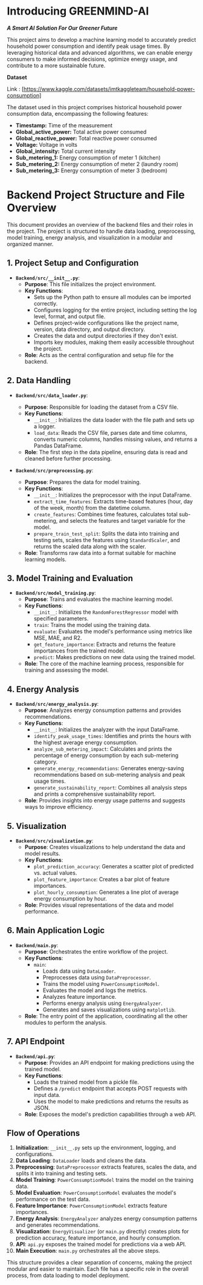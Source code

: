 # Introducing **GREENMIND-AI**

***A Smart AI Solution For Our Greener Future***

This project aims to develop a machine learning model to accurately predict household power consumption and identify peak usage times. By leveraging historical data and advanced algorithms, we can enable energy consumers to make informed decisions, optimize energy usage, and contribute to a more sustainable future.

**Dataset**

Link : [https://www.kaggle.com/datasets/imtkaggleteam/household-power-consumption]

The dataset used in this project comprises historical household power consumption data, encompassing the following features:

* **Timestamp:** Time of the measurement
* **Global_active_power:** Total active power consumed
* **Global_reactive_power:** Total reactive power consumed
* **Voltage:** Voltage in volts
* **Global_intensity:** Total current intensity
* **Sub_metering_1:** Energy consumption of meter 1 (kitchen)
* **Sub_metering_2:** Energy consumption of meter 2 (laundry room)
* **Sub_metering_3:** Energy consumption of meter 3 (bedroom)

# Backend Project Structure and File Overview

This document provides an overview of the backend files and their roles in the project. The project is structured to handle data loading, preprocessing, model training, energy analysis, and visualization in a modular and organized manner.

## 1. Project Setup and Configuration

*   **`Backend/src/__init__.py`**:
    *   **Purpose**: This file initializes the project environment.
    *   **Key Functions**:
        *   Sets up the Python path to ensure all modules can be imported correctly.
        *   Configures logging for the entire project, including setting the log level, format, and output file.
        *   Defines project-wide configurations like the project name, version, data directory, and output directory.
        *   Creates the data and output directories if they don't exist.
        *   Imports key modules, making them easily accessible throughout the project.
    *   **Role**: Acts as the central configuration and setup file for the backend.

## 2. Data Handling

*   **`Backend/src/data_loader.py`**:
    *   **Purpose**: Responsible for loading the dataset from a CSV file.
    *   **Key Functions**:
        *   `__init__`: Initializes the data loader with the file path and sets up a logger.
        *   `load_data`: Reads the CSV file, parses date and time columns, converts numeric columns, handles missing values, and returns a Pandas DataFrame.
    *   **Role**: The first step in the data pipeline, ensuring data is read and cleaned before further processing.

*   **`Backend/src/preprocessing.py`**:
    *   **Purpose**: Prepares the data for model training.
    *   **Key Functions**:
        *   `__init__`: Initializes the preprocessor with the input DataFrame.
        *   `extract_time_features`: Extracts time-based features (hour, day of the week, month) from the datetime column.
        *   `create_features`: Combines time features, calculates total sub-metering, and selects the features and target variable for the model.
        *   `prepare_train_test_split`: Splits the data into training and testing sets, scales the features using `StandardScaler`, and returns the scaled data along with the scaler.
    *   **Role**: Transforms raw data into a format suitable for machine learning models.

## 3. Model Training and Evaluation

*   **`Backend/src/model_training.py`**:
    *   **Purpose**: Trains and evaluates the machine learning model.
    *   **Key Functions**:
        *   `__init__`: Initializes the `RandomForestRegressor` model with specified parameters.
        *   `train`: Trains the model using the training data.
        *   `evaluate`: Evaluates the model's performance using metrics like MSE, MAE, and R2.
        *   `get_feature_importance`: Extracts and returns the feature importances from the trained model.
        *   `predict`: Makes predictions on new data using the trained model.
    *   **Role**: The core of the machine learning process, responsible for training and assessing the model.

## 4. Energy Analysis

*   **`Backend/src/energy_analysis.py`**:
    *   **Purpose**: Analyzes energy consumption patterns and provides recommendations.
    *   **Key Functions**:
        *   `__init__`: Initializes the analyzer with the input DataFrame.
        *   `identify_peak_usage_times`: Identifies and prints the hours with the highest average energy consumption.
        *   `analyze_sub_metering_impact`: Calculates and prints the percentage of energy consumption by each sub-metering category.
        *   `generate_energy_recommendations`: Generates energy-saving recommendations based on sub-metering analysis and peak usage times.
        *   `generate_sustainability_report`: Combines all analysis steps and prints a comprehensive sustainability report.
    *   **Role**: Provides insights into energy usage patterns and suggests ways to improve efficiency.

## 5. Visualization

*   **`Backend/src/visualization.py`**:
    *   **Purpose**: Creates visualizations to help understand the data and model results.
    *   **Key Functions**:
        *   `plot_prediction_accuracy`: Generates a scatter plot of predicted vs. actual values.
        *   `plot_feature_importance`: Creates a bar plot of feature importances.
        *   `plot_hourly_consumption`: Generates a line plot of average energy consumption by hour.
    *   **Role**: Provides visual representations of the data and model performance.

## 6. Main Application Logic

*   **`Backend/main.py`**:
    *   **Purpose**: Orchestrates the entire workflow of the project.
    *   **Key Functions**:
        *   `main`:
            *   Loads data using `DataLoader`.
            *   Preprocesses data using `DataPreprocessor`.
            *   Trains the model using `PowerConsumptionModel`.
            *   Evaluates the model and logs the metrics.
            *   Analyzes feature importance.
            *   Performs energy analysis using `EnergyAnalyzer`.
            *   Generates and saves visualizations using `matplotlib`.
    *   **Role**: The entry point of the application, coordinating all the other modules to perform the analysis.

## 7. API Endpoint

*   **`Backend/api.py`**:
    *   **Purpose**: Provides an API endpoint for making predictions using the trained model.
    *   **Key Functions**:
        *   Loads the trained model from a pickle file.
        *   Defines a `/predict` endpoint that accepts POST requests with input data.
        *   Uses the model to make predictions and returns the results as JSON.
    *   **Role**: Exposes the model's prediction capabilities through a web API.

## Flow of Operations

1.  **Initialization**: `__init__.py` sets up the environment, logging, and configurations.
2.  **Data Loading**: `DataLoader` loads and cleans the data.
3.  **Preprocessing**: `DataPreprocessor` extracts features, scales the data, and splits it into training and testing sets.
4.  **Model Training**: `PowerConsumptionModel` trains the model on the training data.
5.  **Model Evaluation**: `PowerConsumptionModel` evaluates the model's performance on the test data.
6.  **Feature Importance**: `PowerConsumptionModel` extracts feature importances.
7.  **Energy Analysis**: `EnergyAnalyzer` analyzes energy consumption patterns and generates recommendations.
8.  **Visualization**: `EnergyVisualizer` (or `main.py` directly) creates plots for prediction accuracy, feature importance, and hourly consumption.
9.  **API**: `api.py` exposes the trained model for predictions via a web API.
10. **Main Execution**: `main.py` orchestrates all the above steps.

This structure provides a clear separation of concerns, making the project modular and easier to maintain. Each file has a specific role in the overall process, from data loading to model deployment.